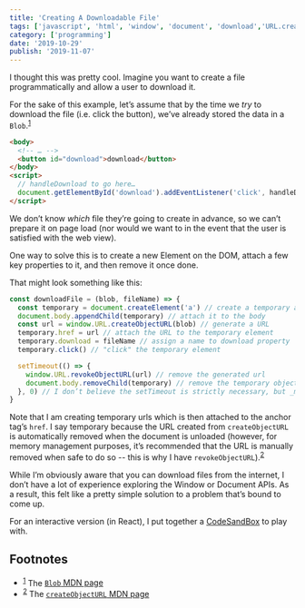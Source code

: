 ```yaml
---
title: 'Creating A Downloadable File'
tags: ['javascript', 'html', 'window', 'document', 'download','URL.createObjectURL']
category: ['programming']
date: '2019-10-29'
publish: '2019-11-07'
---
```


I thought this was pretty cool. Imagine you want to create a file programmatically and allow a user to download it.

For the sake of this example, let’s assume that by the time we _try_ to download the file (i.e. click the button), we’ve already stored the data in a `Blob`.<sup>[1](#footnotes)</sup><a id="fn1"></a>

```html
<body>
  <!-- … -->
  <button id="download">download</button>
</body>
<script>
  // handleDownload to go here…
  document.getElementById('download').addEventListener('click', handleDownload)
</script>
```

We don’t know _which_ file they’re going to create in advance, so we can’t prepare it on page load (nor would we want to in the event that the user is satisfied with the web view).

One way to solve this is to create a new Element on the DOM, attach a few key properties to it, and then remove it once done.

That might look something like this:

```javascript
const downloadFile = (blob, fileName) => {
  const temporary = document.createElement('a') // create a temporary a tag element
  document.body.appendChild(temporary) // attach it to the body
  const url = window.URL.createObjectURL(blob) // generate a URL
  temporary.href = url // attach the URL to the temporary element
  temporary.download = fileName // assign a name to download property
  temporary.click() // "click" the temporary element

  setTimeout(() => {
    window.URL.revokeObjectURL(url) // remove the generated url
    document.body.removeChild(temporary) // remove the temporary object from the DOM
  }, 0) // I don’t believe the setTimeout is strictly necessary, but _may_ help if `click()` hangs
}
```

Note that I am creating temporary urls which is then attached to the anchor tag’s `href`. I say temporary because the URL created from `createObjectURL` is automatically removed when the document is unloaded (however, for memory management purposes, it’s recommended that the URL is manually removed when safe to do so -- this is why I have `revokeObjectURL`).<sup>[2](#footnotes)</sup><a id="fn2"></a>

While I’m obviously aware that you can download files from the internet, I don’t have a lot of experience exploring the Window or Document APIs. As a result, this felt like a pretty simple solution to a problem that’s bound to come up.

For an interactive version (in React), I put together a [CodeSandBox](https://codesandbox.io/s/downloadable-file-ij2dg) to play with.

## Footnotes

- <sup>[1](#fn1)</sup> The [`Blob` MDN page](https://developer.mozilla.org/en-US/docs/Web/API/Blob)
- <sup>[2](#fn2)</sup> The [`createObjectURL` MDN page](https://developer.mozilla.org/en-US/docs/Web/API/URL/createObjectURL)
